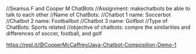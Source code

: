 //Seamus F and Cooper M 
ChatBots //Assignment: makechatbots be able to talk to each other 
//Name of ChatBots: //Chatbot 1 name: Soccerbot //Chatbot 2 name: Footballbot //Chatbot 3 name: Golfbot
//Type of ChatBots: Sports related 
//objective of chatbots: compre the similarities and differences of soccer, football, and golf


https://repl.it/@CooperMcCaffrey/Java-Chatbot-Composition-Demo-1
